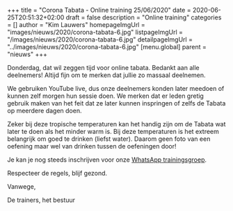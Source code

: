 +++
title = "Corona Tabata - Online training 25/06/2020"
date = 2020-06-25T20:51:32+02:00
draft = false
description = "Online training"
categories = []
author = "Kim Lauwers"
homepageImgUrl = "images/nieuws/2020/corona-tabata-6.jpg"
listpageImgUrl = "/images/nieuws/2020/corona-tabata-6.jpg"
detailpageImgUrl = "../images/nieuws/2020/corona-tabata-6.jpg"
[menu.global]
    parent = "nieuws"
+++

Donderdag, dat wil zeggen tijd voor online tabata. 
Bedankt aan alle deelnemers! Altijd fijn om te merken dat jullie zo massaal deelnemen.

We gebruiken YouTube live, dus onze deelnemers konden later meedoen of kunnen zelf morgen hun sessie doen. We merken dat er leden gretig gebruik maken van het feit dat ze later kunnen inspringen of zelfs de Tabata op meerdere dagen doen.

Zeker bij deze tropische temperaturen kan het handig zijn om de Tabata wat later te doen als het minder warm is. Bij deze temperaturen is het extreem belangrijk om goed te drinken (liefst water). Daarom geen foto van een oefening maar wel van drinken tussen de oefeningen door!

Je kan je nog steeds inschrijven voor onze [WhatsApp trainingsgroep](https://www.invictokeerbergen.be/nieuws/2020/04/16/corona-april---geen-training/).


Respecteer de regels, blijf gezond.


Vanwege,

De trainers, het bestuur